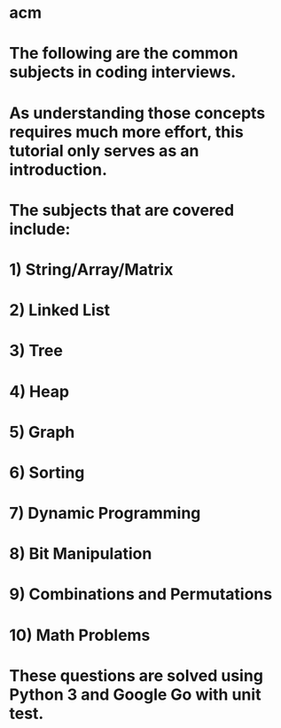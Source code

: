 # acm

# The following are the common subjects in coding interviews.
# As understanding those concepts requires much more effort, this tutorial only serves as an introduction.
# The subjects that are covered include:
#   1) String/Array/Matrix
#   2) Linked List 
#   3) Tree 
#   4) Heap
#   5) Graph
#   6) Sorting
#   7) Dynamic Programming
#   8) Bit Manipulation
#   9) Combinations and Permutations
#   10) Math Problems

# These questions are solved using Python 3 and Google Go with unit test.